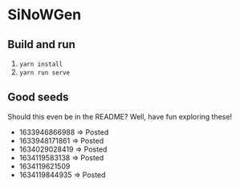 # SiNoWGen

## Build and run

1. `yarn install`
2. `yarn run serve`

## Good seeds

Should this even be in the README? Well, have fun exploring these!

- 1633946866988 => Posted
- 1633948171861 => Posted
- 1634029028419 => Posted
- 1634119583138 => Posted
- 1634119621509
- 1634119844935 => Posted
